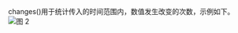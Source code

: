 changes()用于统计传入的时间范围内，数值发生改变的次数，示例如下。
![图 2](/img/src/metrics/31.changes()/facff5da22d1d9165be2e49599d8ecb7ae53432da865d930ecc30d9cc0aedad6.png)  

